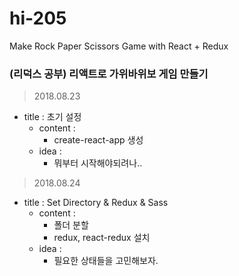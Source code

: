 # hi-205
Make Rock Paper Scissors Game with React + Redux

### (리덕스 공부) 리액트로 가위바위보 게임 만들기

> 2018.08.23
  - title : 초기 설정
    - content : 
      - create-react-app 생성
    - idea : 
      - 뭐부터 시작해야되려나..

> 2018.08.24
  - title : Set Directory & Redux & Sass
    - content : 
      - 폴더 분할
      - redux, react-redux 설치
    - idea : 
      - 필요한 상태들을 고민해보자.